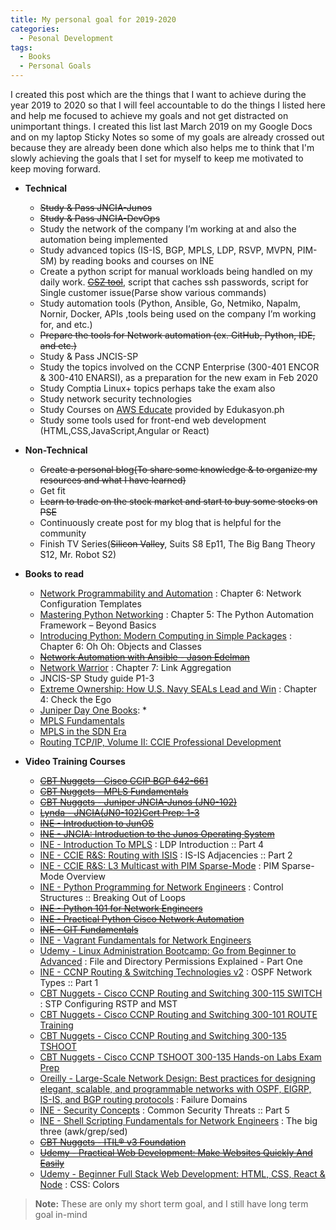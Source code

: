```yaml
---
title: My personal goal for 2019-2020
categories:
  - Pesonal Development
tags:
  - Books
  - Personal Goals
---
```


I created this post which are the things that I want to achieve during the year 2019 to 2020 so that I will feel accountable to do the things I listed here and help me focused to achieve my goals and not get distracted on unimportant things.  I created this list last March 2019 on my Google Docs  and on my laptop Sticky Notes so some of my goals are already crossed out because they are already been done which also helps me to think that I'm slowly achieving the goals that I set for myself to keep me motivated to keep moving forward.

  * **Technical** 
      * <strike>Study & Pass JNCIA-Junos</strike> 
      * <strike>Study & Pass JNCIA-DevOps</strike> 
      * Study the network of the company I’m working at and also the automation being implemented
      * Study advanced topics (IS-IS, BGP, MPLS, LDP, RSVP, MVPN, PIM-SM) by reading books and courses on INE
      * Create a python script  for manual workloads being handled on my daily work. <strike>[CSZ tool](https://github.com/christianzabala/CSZ-Tool)</strike>, script that caches ssh passwords, script for Single customer issue(Parse show various commands)
      * Study automation tools (Python, Ansible, Go, Netmiko, Napalm, Nornir, Docker, APIs ,tools being used on the company I’m working for, and etc.)
      * <strike>Prepare the tools for Network automation (ex. GitHub, Python, IDE, and etc.)</strike> 
      * Study & Pass JNCIS-SP
      * Study the topics involved on the CCNP Enterprise (300-401 ENCOR & 300-410 ENARSI), as a preparation for the new exam in Feb 2020
      * Study  Comptia Linux+ topics perhaps take the exam also
      * Study network security technologies
      * Study Courses on [AWS Educate](https://www.awseducate.com/student/s/) provided by Edukasyon.ph
      * Study some tools used for front-end web development (HTML,CSS,JavaScript,Angular or React)
  * **Non-Technical**
      *  <strike>Create a personal blog(To share some knowledge & to organize my resources and what I have learned)</strike> 
      * Get fit
      *  <strike>Learn to trade on the stock market and start to buy some stocks on PSE</strike>
      * Continuously create post for my blog that is helpful for the community
      * Finish TV Series(<strike>Silicon Valley</strike>, Suits S8 Ep11, The Big Bang Theory S12, Mr. Robot S2)
  * **Books to read**
      * [Network Programmability and Automation](https://www.amazon.com/Network-Programmability-Automation-Next-Generation-Engineer-ebook/dp/B079K6HWQX) : Chapter 6: Network Configuration Templates
      * [Mastering Python Networking](https://www.packtpub.com/networking-and-servers/mastering-python-networking) : Chapter 5: The Python Automation Framework – Beyond Basics
      * [Introducing Python: Modern Computing in Simple Packages](http://shop.oreilly.com/product/0636920028659.do) : Chapter 6: Oh Oh: Objects and Classes
      * <strike>[Network Automation with Ansible - Jason Edelman](https://www.oreilly.com/library/view/network-automation-with/9781492042389/)</strike>
      * [Network Warrior](http://shop.oreilly.com/product/0636920010159.do) : Chapter 7: Link Aggregation
      * JNCIS-SP Study guide P1-3
      * [Extreme Ownership: How U.S. Navy SEALs Lead and Win](https://www.amazon.com/Extreme-Ownership-U-S-Navy-SEALs-ebook/dp/B00VE4Y0Z2) : Chapter 4: Check the Ego
      * [Juniper Day One Books](https://www.juniper.net/us/en/training/jnbooks/):
          * 
      * [MPLS Fundamentals](https://www.amazon.com/MPLS-Fundamentals-Luc-Ghein/dp/1587051974)
      * [MPLS in the SDN Era](http://shop.oreilly.com/product/0636920033905.do)
      * [Routing TCP/IP, Volume II: CCIE Professional Development](https://www.amazon.com/Routing-TCP-CCIE-Professional-Development/dp/1578700892) 
      
  * **Video Training Courses**
      * <strike>[CBT Nuggets - Cisco CCIP BGP 642-661](https://www.cbtnuggets.com/it-training/cisco-ccip-bgp-642-661)</strike> 
      *  <strike>[CBT Nuggets - MPLS Fundamentals](https://www.cbtnuggets.com/it-training/mpls-fundamentals)</strike> 
      *  <strike>[CBT Nuggets - Juniper JNCIA-Junos (JN0-102)](https://www.cbtnuggets.com/it-training/juniper-jncia-junos-jn0-102)</strike> 
      *  <strike>[Lynda - JNCIA(JN0-102)Cert Prep: 1-3](https://www.lynda.com/Shyamraj-Selvaraju/1725396057-1.html)</strike> 
      *  <strike>[INE - Introduction to JunOS](https://my.ine.com/course/introduction-to-junos/c471907f-4b1f-11e4-89a3-22000b4a8afe)</strike>    
      *  <strike>[INE - JNCIA: Introduction to the Junos Operating System](https://my.ine.com/course/ine-jncia-intro-to-junos-os/92b72673-6aeb-4f65-9d32-a30a3301d362)</strike>   
      *  [INE - Introduction To MPLS](https://my.ine.com/course/rs-intro-to-mpls/43b76338-4e6a-40a6-acbc-76ef40be2557s) : LDP Introduction :: Part 4
      *  [INE -  CCIE R&S: Routing with ISIS](https://my.ine.com/course/ccie-rs-routing-with-isis/d57a7f7c-7fc3-42bc-a28e-dc827fb0d7f3) : IS-IS Adjacencies :: Part 2   
      *  [INE - CCIE R&S: L3 Multicast with PIM Sparse-Mode](https://my.ine.com/course/ccie-rs-l3-multicast-pim/2867b1d9-83a4-460d-851f-80bebc95a256) : PIM Sparse-Mode Overview      
      *  [INE - Python Programming for Network Engineers](https://my.ine.com/course/ine-python-programming/7477146c-397b-4510-b910-1108608879b5) : Control Structures :: Breaking Out of Loops
      *  <strike>[INE - Python 101 for Network Engineers](https://my.ine.com/course/ine-python-101-for-network-engineers/448da730-773e-49a0-a4a2-6eb675288b7e)</strike> 
      *  <strike>[INE - Practical Python Cisco Network Automation](https://my.ine.com/course/ine-practical-python-cisco-network-automation/3be5db2b-43fb-4510-9288-d9c6913a9037)</strike>
      *  <strike>[INE - GIT Fundamentals](https://my.ine.com/course/ine-git-fundamentals/1f09eded-6c92-4a68-ac7e-043c48bd35c1)</strike> 
      *  [INE - Vagrant Fundamentals for Network Engineers](https://my.ine.com/course/vagrant-fundamentals/432d0641-9a6d-11e4-8f7f-22000b4a8afe)
      *  [Udemy - Linux Administration Bootcamp: Go from Beginner to Advanced](https://www.udemy.com/course/linux-administration-bootcamp/) : File and Directory Permissions Explained - Part One      
      *  [INE - CCNP Routing & Switching Technologies v2](https://my.ine.com/course/ccnp-routing-switching-course-v2/71df49b5-4f80-4100-a878-bb289da661ea) :  OSPF Network Types :: Part 1    
       *  [CBT Nuggets - Cisco CCNP Routing and Switching 300-115 SWITCH](https://www.cbtnuggets.com/it-training/cisco-ccnp-routing-switching-300-115) : STP Configuring RSTP and MST
       *  [CBT Nuggets - Cisco CCNP Routing and Switching 300-101 ROUTE Training](https://www.cbtnuggets.com/it-training/cisco-ccnp-routing-switching-300-101)      
       *  [CBT Nuggets - Cisco CCNP Routing and Switching 300-135 TSHOOT](https://www.cbtnuggets.com/it-training/cisco-ccnp-routing-switching-300-135)            
       *  [CBT Nuggets - Cisco CCNP TSHOOT 300-135 Hands-on Labs Exam Prep](https://www.cbtnuggets.com/it-training/cisco-ccnp-tshoot-300-135-hands-on-labs-exam-prep)         
       *  [Oreilly  - Large-Scale Network Design: Best practices for designing elegant, scalable, and programmable networks with OSPF, EIGRP, IS-IS, and BGP routing protocols](https://www.oreilly.com/library/view/large-scale-network-design/9780134686547/) : Failure Domains
       *  [INE - Security Concepts](https://my.ine.com/course/ine-ccna-sc-210-260-iins-security-concepts/b76a8686-4855-4af3-95d9-9946b5c72fef) : Common Security Threats :: Part 5    
      *  [INE - Shell Scripting Fundamentals for Network Engineers](https://my.ine.com/course/shell-scripting-fundamentals/fc599b3a-275d-4907-8ed6-8b8f270ba5a9) :  The big three (awk/grep/sed)           
      *  <strike>[CBT Nuggets - ITIL® v3 Foundation](https://www.cbtnuggets.com/it-training/itilr-foundations) </strike>           
      *  <strike>[Udemy - Practical Web Development: Make Websites Quickly And Easily](https://www.udemy.com/course/make-beautiful-websites-in-a-few-hours/) </strike>    
       *  [Udemy - Beginner Full Stack Web Development: HTML, CSS, React & Node](https://www.udemy.com/course/ultimate-web/) : CSS: Colors 


      
> **Note:** These are only my short term goal, and I still have long term goal in-mind 
